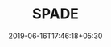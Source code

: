 ---
title: "SPADE"
date: 2019-06-16T17:46:18+05:30
type: "organisations"
org_name: "NVIDIA Research Projects"
repo_desc: "Semantic Image Synthesis with SPADE"
repo_link: https://github.com/NVlabs/SPADE


---